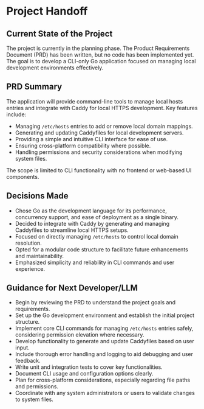 # Project Handoff

## Current State of the Project
The project is currently in the planning phase. The Product Requirements Document (PRD) has been written, but no code has been implemented yet. The goal is to develop a CLI-only Go application focused on managing local development environments effectively.

## PRD Summary
The application will provide command-line tools to manage local hosts entries and integrate with Caddy for local HTTPS development. Key features include:
- Managing `/etc/hosts` entries to add or remove local domain mappings.
- Generating and updating Caddyfiles for local development servers.
- Providing a simple and intuitive CLI interface for ease of use.
- Ensuring cross-platform compatibility where possible.
- Handling permissions and security considerations when modifying system files.

The scope is limited to CLI functionality with no frontend or web-based UI components.

## Decisions Made
- Chose Go as the development language for its performance, concurrency support, and ease of deployment as a single binary.
- Decided to integrate with Caddy by generating and managing Caddyfiles to streamline local HTTPS setups.
- Focused on directly managing `/etc/hosts` to control local domain resolution.
- Opted for a modular code structure to facilitate future enhancements and maintainability.
- Emphasized simplicity and reliability in CLI commands and user experience.

## Guidance for Next Developer/LLM
- Begin by reviewing the PRD to understand the project goals and requirements.
- Set up the Go development environment and establish the initial project structure.
- Implement core CLI commands for managing `/etc/hosts` entries safely, considering permission elevation where necessary.
- Develop functionality to generate and update Caddyfiles based on user input.
- Include thorough error handling and logging to aid debugging and user feedback.
- Write unit and integration tests to cover key functionalities.
- Document CLI usage and configuration options clearly.
- Plan for cross-platform considerations, especially regarding file paths and permissions.
- Coordinate with any system administrators or users to validate changes to system files.
